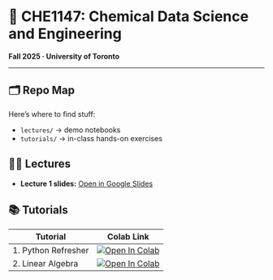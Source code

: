 # 🫎 CHE1147: Chemical Data Science and Engineering 
**Fall 2025 · University of Toronto**

<!-- Welcome to the GitHub home of **CHE1147**! 🎉  
This is where lectures, tutorials, assignments, and project guidelines will live.  
Think of it as our course **command center** 🛰️. -->

<!-- ---

## 📚 What’s this course about?
Data + Chemistry + Engineering = 🚀  
We’ll explore how **machine learning and data science** can solve real chemical engineering problems.  
Expect a mix of:
- Hands-on coding 👩‍💻
- Real chemical datasets 📊
- Group projects with creativity & impact 💡
- Occasional “why is this hard?” discussions 🤔 -->

---

## 🗂 Repo Map
Here’s where to find stuff:
<!-- - `syllabus/` → syllabus & policies   -->
- `lectures/` → demo notebooks  
- `tutorials/` → in-class hands-on exercises  
<!-- - `assignments/` → homework with starter code   -->
<!-- - `projects/` → group project guidelines & rubrics   -->
<!-- - `data/` → small sample datasets or scripts to fetch them   -->
<!-- - `resources/` → cheat sheets, papers, links   -->

## 👨‍🏫 Lectures

- **Lecture 1 slides:** [Open in Google Slides](https://docs.google.com/presentation/d/111YeW6a_pOGGlDclQf9Y6icHKTzszC-cKIZvfnUfHjE/edit?usp=sharing)

## 📚 Tutorials

| Tutorial | Colab Link |
|----------|------------|
| 1. Python Refresher | [![Open In Colab](https://colab.research.google.com/assets/colab-badge.svg)](https://colab.research.google.com/github/AI4ChemS/CHE-1147/blob/main/tutorials/tutorial_01_python_refresher.ipynb) |
| 2. Linear Algebra | [![Open In Colab](https://colab.research.google.com/assets/colab-badge.svg)](https://colab.research.google.com/github/AI4ChemS/CHE-1147/blob/main/tutorials/tutorial_02_linear_algebra.ipynb) |


<!-- ---

## ⚙️ Setup
We’ll use Python 🐍 and Jupyter Notebooks. 
<!-- Get started by creating the course environment:

```bash
conda env create -f environment.yml
conda activate che1147 --> 
